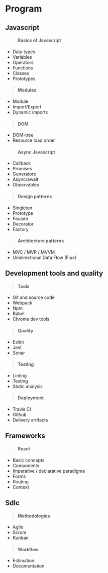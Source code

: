 # Program
## Javascript
>#### Basics of Javascript

- Data types
- Variables
- Operators
- Functions
- Classes
- Prototypes

>#### Modules

- Module
- Import/Export
- Dynamic imports

>#### DOM

- DOM-tree
- Resource load order

>#### Async Javascript

- Callback
- Promises
- Generators
- Async/await
- Observables

>#### Design patterns

- Singleton
- Prototype
- Facade
- Decorator
- Factory

>#### Architecture patterns

- MVC / MVP / MVVM
- Unidirectional Data Flow (Flux)


## Development tools and quality
>#### Tools

- Git and source code
- Webpack
- Npm
- Babel
- Chrome dev tools

>#### Quality

- Eslint
- Jest
- Sonar

>#### Testing

- Linting
- Testing
- Static analysis

>#### Deployment

- Travis CI
- Github
- Delivery artifacts

## Frameworks
>#### React

- Basic concepts
- Components
- Imperative / declarative paradigma
- Forms
- Routing
- Context

## Sdlc
>#### Methodologies

- Agile
- Scrum
- Kunban

>#### Workflow

- Estimation
- Documentation
